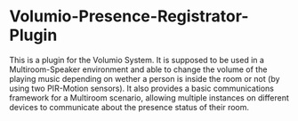 # Volumio-Presence-Registrator-Plugin
This is a plugin for the Volumio System. It is supposed to be used in a Multiroom-Speaker environment and able to change the volume of the playing music depending on wether a person is inside the room or not (by using two PIR-Motion sensors). It also provides a basic communications framework for a Multiroom scenario, allowing multiple instances on different devices to communicate about the presence status of their room.

